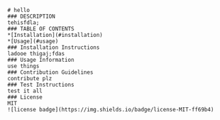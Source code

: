 
    # hello
    ### DESCRIPTION
    tehisfdla;
    ### TABLE OF CONTENTS
    *[Installation](#installation)
    *[Usage](#usage)
    ### Installation Instructions
    ladooe thigaj;fdas
    ### Usage Information
    use things
    ### Contribution Guidelines
    contribute plz
    ### Test Instructions
    test it all
    ### License
    MIT
    ![license badge](https://img.shields.io/badge/license-MIT-ff69b4)

    